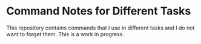 # Command Notes for Different Tasks

This repository contains commands that I use in different tasks and I do not want to forget them. This is a work in progress.
